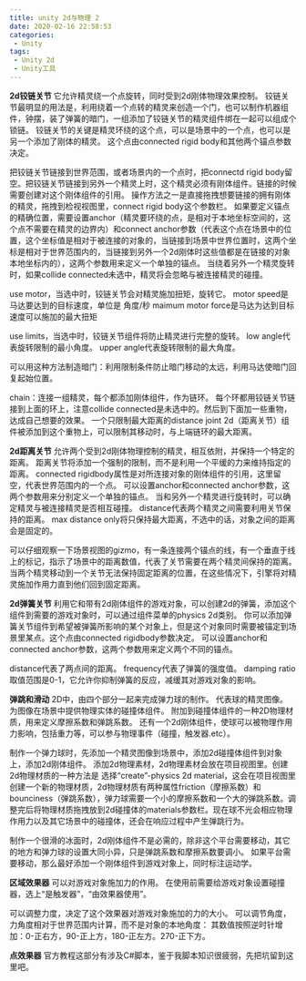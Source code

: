 ```yaml
---
title: unity 2d与物理 2
date: 2020-02-16 22:58:53
categories:
 - Unity
tags:
 - Unity 2d
 - Unity工具
---
```

**2d铰链关节**
它允许精灵绕一个点旋转，同时受到2d刚体物理效果控制。
铰链关节最明显的用法是，利用绕着一个点转的精灵来创造一个门，也可以制作机器组件，钟摆，装了弹簧的暗门，一组添加了铰链关节的精灵组件绑在一起可以组成个锁链。
铰链关节的关键是精灵环绕的这个点，可以是场景中的一个点，也可以是另一个添加了刚体的精灵。
这个点由connected rigid body和其他两个锚点参数决定。

把铰链关节链接到世界范围，或者场景内的一个点时，把connectd rigid body留空。把铰链关节链接到另外一个精灵上时，这个精灵必须有刚体组件。链接的时候需要创建对这个刚体组件的引用。
操作方法之一是直接拖拽想要链接的拥有刚体的精灵，拖拽到检视视图里，connect rigid body这个参数栏。
如果要定义锚点的精确位置，需要设置anchor（精灵要环绕的点，是相对于本地坐标空间的，这个点不需要在精灵的边界内）和connect anchor参数（代表这个点在场景中的位置，这个坐标值是相对于被连接的对象的，当链接到场景中世界位置时，这两个坐标是相对于世界范围内的，当链接到另外一个2d刚体时这些值都是在链接的对象本地坐标内的），这两个参数用来定义一个单独的锚点。
当绕着另外一个精灵旋转时，如果collide connected未选中，精灵将会忽略与被连接精灵的碰撞。

use motor，当选中时，铰链关节会对精灵施加扭矩，旋转它。
motor speed是马达要达到的目标速度，单位是 角度/秒
maimum motor force是马达为达到目标速度可以施加的最大扭矩

use limits，当选中时，铰链关节组件将防止精灵进行完整的旋转。
low angle代表旋转限制的最小角度。
upper angle代表旋转限制的最大角度。

可以用这种方法制造暗门：利用限制条件防止暗门移动的太远，利用马达使暗门回复起始位置。

chain：连接一组精灵，每个都添加刚体组件，作为链环。
每个环都用铰链关节链接到上面的环上，注意collide connected是未选中的。然后到下面加一些重物，达成自己想要的效果。
一个只限制最大距离的distance joint 2d（距离关节）组件被添加到这个重物上，可以限制其移动时，与上端链环的最大距离。

**2d距离关节**
允许两个受到2d刚体物理控制的精灵，相互依附，并保持一个特定的距离。
距离关节将添加一个强制的限制，而不是利用一个平缓的力来维持指定的距离。
connected rigidbody属性是对所连接对象的刚体组件的引用，这里留空，代表世界范围内的一个点。
可以设置anchor和connected anchor参数，这两个参数用来分别定义一个单独的锚点。
当和另外一个精灵进行旋转时，可以确定精灵与被连接精灵是否相互碰撞。
distance代表两个精灵之间需要利用关节保持的距离。
max distance only将只保持最大距离，不选中的话，对象之间的距离会是固定的。

可以仔细观察一下场景视图的gizmo，有一条连接两个锚点的线，有一个垂直于线上的标记，指示了场景中的距离数值，代表了关节需要在两个精灵间保持的距离。
当两个精灵移动到一个关节无法保持固定距离的位置，在这些情况下，引擎将对精灵施加作用力直到他们回到固定距离。

**2d弹簧关节**
利用它和带有2d刚体组件的游戏对象，可以创建2d的弹簧，添加这个组件到需要的游戏对象时，可以通过组件菜单的physics 2d类别。
你可以添加弹簧关节组件到希望被弹簧所影响的某个对象上，但是这个对象同时需要被锚定到场景里某点。这个点由connected rigidbody参数决定。
可以设置anchor和connected anchor参数，这两个参数用来定义两个不同的锚点。

distance代表了两点间的距离。
frequency代表了弹簧的强度值。
damping ratio取值范围是0-1，它允许你抑制弹簧的反应，减缓其对游戏对象的影响。

**弹跳和滑动**
2D中，由四个部分一起来完成弹力球的制作。
代表球的精灵图像。
为图像在场景中提供物理实体的碰撞体组件。
附加到碰撞体组件的一种2D物理材质，用来定义摩擦系数和弹跳系数。
还有一个2d刚体组件，使球可以被物理作用力影响，包括重力等，可以参与物理事件（碰撞，触发器.etc）。

制作一个弹力球时，先添加一个精灵图像到场景中，添加2d碰撞体组件到对象上，添加2d刚体组件。
添加2d物理素材，2d物理素材会放在项目视图里。创建2d物理材质的一种方法是 选择“create”-physics 2d material，这会在项目视图里创建一个新的物理材质，2d物理材质有两种属性friction（摩擦系数）和bounciness（弹跳系数），弹力球需要一个小的摩擦系数和一个大的弹跳系数。调整完后将物理材质拖拽放到2d碰撞体的materials参数栏。现在球不光会相应物理作用力以及其它场景中的碰撞体，还会在响应过程中产生弹跳行为。

制作一个很滑的冰面时，2d刚体组件不是必需的，除非这个平台需要移动，其它的地方和弹力球的设置大同小异，只是弹跳系数和摩擦系数要调小。
如果平台需要移动，那么最好添加一个刚体组件到游戏对象上，同时标注运动学。

**区域效果器**
可以对游戏对象施加力的作用。
在使用前需要给游戏对象设置碰撞器，选上“是触发器”，“由效果器使用”。

可以调整力度，决定了这个效果器对游戏对象施加的力的大小。
可以调节角度，力角度相对于世界范围内计算，而不是对象的本地角度：
其数值按照逆时针增加：0-正右方，90-正上方，180-正左方。270-正下方。

**点效果器**
官方教程这部分有涉及C#脚本，鉴于我脚本知识很疲弱，先把坑留到这里吧。